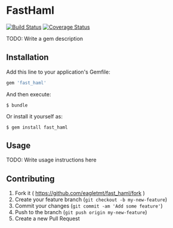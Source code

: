 # FastHaml
[![Build Status](https://travis-ci.org/eagletmt/fast_haml.svg)](https://travis-ci.org/eagletmt/fast_haml)
[![Coverage Status](https://coveralls.io/repos/eagletmt/fast_haml/badge.svg)](https://coveralls.io/r/eagletmt/fast_haml)

TODO: Write a gem description

## Installation

Add this line to your application's Gemfile:

```ruby
gem 'fast_haml'
```

And then execute:

    $ bundle

Or install it yourself as:

    $ gem install fast_haml

## Usage

TODO: Write usage instructions here

## Contributing

1. Fork it ( https://github.com/eagletmt/fast_haml/fork )
2. Create your feature branch (`git checkout -b my-new-feature`)
3. Commit your changes (`git commit -am 'Add some feature'`)
4. Push to the branch (`git push origin my-new-feature`)
5. Create a new Pull Request
